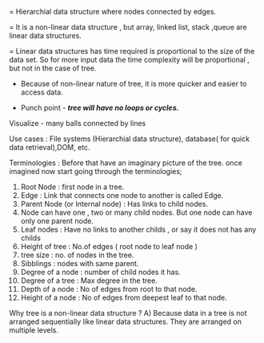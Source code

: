 = Hierarchial data structure where nodes connected by edges.

= It is a non-linear data structure , but array, linked list, stack ,queue are linear data structures. 

= Linear data structures has time required is proportional to the size of the data set. So for more input data the time complexity will be proportional , but not in the case of tree.

- Because of non-linear nature of tree, it is more quicker and easier to access data.

- Punch point  - ***tree will have no loops or cycles.***

Visualize - many balls connected by lines 


Use cases : File systems (Hierarchial data structure), database( for quick data retrieval),DOM, etc.

Terminologies : Before that have an imaginary picture of the tree. once imagined now start going through the terminologies;
1) Root Node : first node in a tree.
2) Edge : Link that connects one node to another is called Edge.
3) Parent Node (or Internal node) : Has links to child nodes.
4) Node can have one , two or many child nodes. But one node can have only one parent node.
5) Leaf nodes : Have no links to another childs , or say it does not has any childs
6) Height of tree : No.of edges ( root node to leaf node )
7) tree size : no. of nodes in the tree.
8) Sibblings : nodes with same parent.
9) Degree of a node : number of child nodes it has.
10) Degree of a tree : Max degree in the tree.
11) Depth of a node : No of edges from root to that node.
12) Height of a node : No of edges from deepest leaf to that node.

Why tree is a non-linear data structure ?
A) Because data in a tree is not arranged sequentially like linear data structures. They are arranged on multiple levels.







